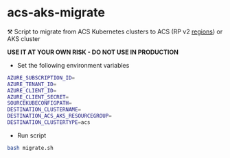 # acs-aks-migrate
⚒ Script to migrate from ACS Kubernetes clusters to ACS (RP v2 [regions](https://github.com/Azure/ACS/blob/master/acs_regional_avilability)) or AKS cluster

__USE IT AT YOUR OWN RISK - DO NOT USE IN PRODUCTION__

* Set the following environment variables

```bash
AZURE_SUBSCRIPTION_ID=
AZURE_TENANT_ID=
AZURE_CLIENT_ID=
AZURE_CLIENT_SECRET=
SOURCEKUBECONFIGPATH=
DESTINATION_CLUSTERNAME=
DESTINATION_ACS_AKS_RESOURCEGROUP=
DESTINATION_CLUSTERTYPE=acs
```
* Run script

```bash
bash migrate.sh
```
